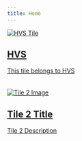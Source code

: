 ```yaml
---
title: Home
---
```

<div class="md-grid">
  <div class="md-cell md-cell--4">
    <a href="../HVS/Page1.md">
      <div class="md-card">
        <div class="md-card__media md-card__media--16:9">
          <img src="../assets/images/tile1.jpg" alt="HVS Tile" style="max-width: 25%;>
        </div>
        <div class="md-card__content">
          <h2 class="md-card__title">HVS</h2>
          <p class="md-card__description">This tile belongs to HVS</p>
        </div>
      </div>
    </a>
  </div>

  <div class="md-cell md-cell--4">
    <a href="page2.md">
      <div class="md-card">
        <div class="md-card__media md-card__media--16:9">
          <img src="images/tile2.jpg" alt="Tile 2 Image">
        </div>
        <div class="md-card__content">
          <h2 class="md-card__title">Tile 2 Title</h2>
          <p class="md-card__description">Tile 2 Description</p>
        </div>
      </div>
    </a>
  </div>
</div>

<style>
.md-grid {
  display: flex; /* Use flexbox for horizontal layout */
  flex-wrap: wrap; /* Allow tiles to wrap to the next row if needed */
  justify-content: space-between; /* Add space between tiles */
}

.md-cell {
  flex: 1; /* Allow cells to grow and shrink to fill available space */
  min-width: 300px; /* Set a minimum width for each tile */
  margin-bottom: 20px; /* Add vertical spacing between rows */
}



